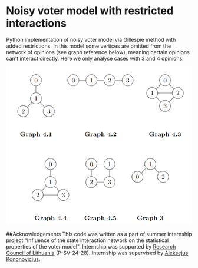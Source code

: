 # Noisy voter model with restricted interactions

Python implementation of noisy voter model via Gillespie method with added restrictions. In this model some vertices are omitted from the network of opinions (see graph reference below), meaning certain opinions can't interact directly. Here we only analyse cases with 3 and 4 opinions.
<div align="center">
  <img alt="graphs used in simulation" src="./graph_reference.png"/>
</div>

##Acknowledgements
This code was written as a part of summer internship project "Influence of the state interaction network on the statistical properties of the voter model". Internship was supported by [Research Council of Lithuania](https://lmt.lrv.lt) (P-SV-24-28). Internship was supervised by [Aleksejus Kononovicius](https://kononovicius.lt).

